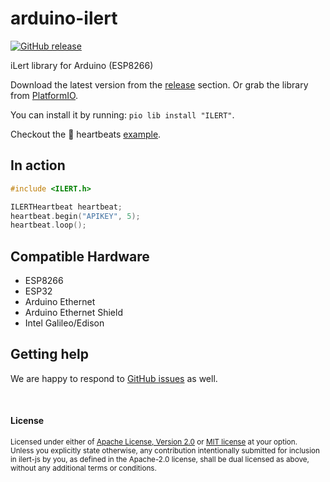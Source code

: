 # arduino-ilert

[![GitHub release](https://img.shields.io/github/release/iLert/arduino-ilert.svg)](https://github.com/iLert/arduino-ilert/releases)

iLert library for Arduino (ESP8266)

Download the latest version from the [release](https://github.com/iLert/arduino-ilert/releases) section. Or grab the library from [PlatformIO](https://platformio.org/lib/show/617/ILERT).

You can install it by running: `pio lib install "ILERT"`. 

Checkout the 💓  heartbeats [example](examples/heartbeats/ilert_heartbeat.ino).

## In action

```cpp
#include <ILERT.h>

ILERTHeartbeat heartbeat;
heartbeat.begin("APIKEY", 5);
heartbeat.loop();
```

## Compatible Hardware

* ESP8266
* ESP32
* Arduino Ethernet
* Arduino Ethernet Shield
* Intel Galileo/Edison

## Getting help

We are happy to respond to [GitHub issues][issues] as well.

[issues]: https://github.com/iLert/arduino-ilert/issues/new

<br>

#### License

<sup>
Licensed under either of <a href="LICENSE-APACHE">Apache License, Version
2.0</a> or <a href="LICENSE-MIT">MIT license</a> at your option.
</sup>

<br>

<sub>
Unless you explicitly state otherwise, any contribution intentionally submitted for inclusion in ilert-js by you, as defined in the Apache-2.0 license, shall be dual licensed as above, without any additional terms or conditions.
</sub>